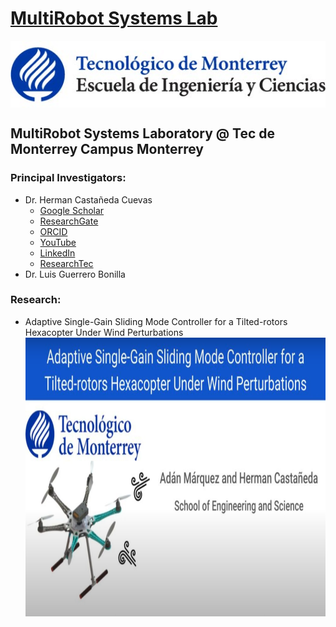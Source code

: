 # [MultiRobot Systems Lab](https://tecscience.tec.mx/es/tecnologia/laboratorio-robotica-mexico/)

<img src="https://github.com/mrsl-itesm/.github/blob/5966b32e1bf540a8b667a473c68aaf965acbbe93/TEClogo.jpeg" align="center">

## MultiRobot Systems Laboratory @ Tec de Monterrey Campus Monterrey

### Principal Investigators:

- Dr. Herman Castañeda Cuevas
  - [Google Scholar](https://scholar.google.com/citations?user=aAbtWIkAAAAJ&hl=es)
  - [ResearchGate](https://www.researchgate.net/profile/Herman-Castaneda-2)
  - [ORCID](https://orcid.org/0000-0002-2432-7740)
  - [YouTube](https://youtube.com/@mrsl-hcc?si=aqREmSmNSM_fBPs_)
  - [LinkedIn](https://www.linkedin.com/in/herman-casta%C3%B1eda-33a6a571?utm_source=share&utm_campaign=share_via&utm_content=profile&utm_medium=android_app)
  - [ResearchTec](https://research.tec.mx/vivo-tec/display/PID_292306)
- Dr. Luis Guerrero Bonilla

### Research:

* Adaptive Single-Gain Sliding Mode Controller for a Tilted-rotors Hexacopter Under Wind Perturbations
[<img src="https://github.com/mrsl-itesm/.github/blob/2b1798a774fb1a74f1512b67c13fd0057f1394d7/mini_adan.png" height="446" width="800">](https://www.youtube.com/watch?v=6Lxd_NiaSbQ)
